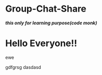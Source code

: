 # Group-Chat-Share
***this only for learning purpose(code monk)***
<h1>Hello  Everyone!!</h1>
ewe

gdfgrsg
dasdasd
